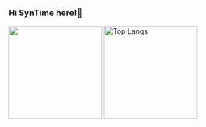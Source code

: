 ### Hi SynTime here!👋

<!--
**SynTime/SynTime** is a ✨ _special_ ✨ repository because its `README.md` (this file) appears on your GitHub profile.

Here are some ideas to get you started:

- 🔭 I’m currently working on ...
- 🌱 I’m currently learning ...
- 👯 I’m looking to collaborate on ...
- 🤔 I’m looking for help with ...
- 💬 Ask me about ...
- 📫 How to reach me: ...
- 😄 Pronouns: ...
- ⚡ Fun fact: ...
-->

 <img src="https://github-readme-stats-one-bice.vercel.app/api?username=SynTime&show_icons=true&include_all_commits=true&role=OWNER,ORGANIZATION_MEMBER" al    t="SynTime's GitHub stats" height="185px" /> <img src="https://github-readme-stats-one-bice.vercel.app/api/top-langs/?username=SynTime&layout=compact&langs_    count=8&include_all_commits=true&role=OWNER,ORGANIZATION_MEMBER" alt="Top Langs" height="185px" />
